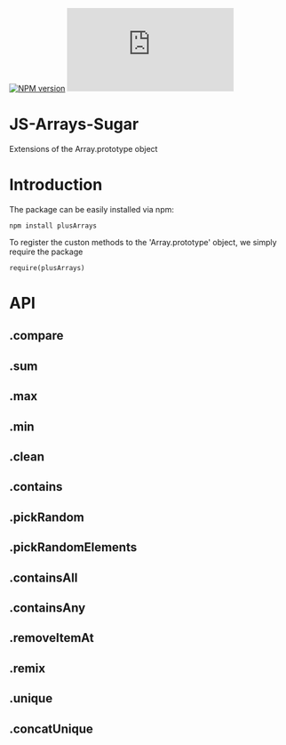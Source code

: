 [![NPM version](https://badge.fury.io/js/plusArrays.svg)](http://badge.fury.io/js/plusArrays)
[![Build Status](https://travis-ci.org/Planeshifter/plusArrays.js)](https://travis-ci.org/Planeshifter/plusArrays.js)

JS-Arrays-Sugar
===============

Extensions of the Array.prototype object

# Introduction

The package can be easily installed via npm:

```
npm install plusArrays
```

To register the custon methods to the 'Array.prototype' object, we simply require the package

```
require(plusArrays)
```

# API

## .compare

## .sum

## .max

## .min

## .clean

## .contains

## .pickRandom

## .pickRandomElements

## .containsAll

## .containsAny

## .removeItemAt

## .remix

## .unique

## .concatUnique
